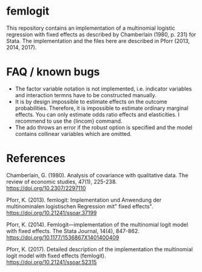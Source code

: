 # femlogit
This repository contains an implementation of a multinomial logistic regression with fixed effects as described by Chamberlain (1980, p. 231) for Stata. The implementation and the files here are described in Pforr (2013, 2014, 2017).

# FAQ / known bugs
* The factor variable notation is not implemented, i.e. indicator variables and interaction termns have to be constructed manually. 
* It is by design impossible to estimate effects on the outcome probabilities. Therefore, it is impossible to estimate ordinary marginal effects. You can only estimate odds ratio effects and elasticities. I recommend to use the {lincom} command.
* The ado throws an error if the robust option is specified and the model contains collinear variables which are omitted.

# References
Chamberlain, G. (1980). Analysis of covariance with qualitative data. The review of economic studies, 47(1), 225-238. https://doi.org/10.2307/2297110

Pforr, K. (2013). femlogit: Implementation und Anwendung der multinominalen logistischen Regression mit" fixed effects". https://doi.org/10.21241/ssoar.37199

Pforr, K. (2014). Femlogit—implementation of the multinomial logit model with fixed effects. The Stata Journal, 14(4), 847-862. https://doi.org/10.1177/1536867X1401400409

Pforr, K. (2017). Detailed description of the implementation the multinomial logit model with fixed effects (femlogit). https://doi.org/10.21241/ssoar.52315
